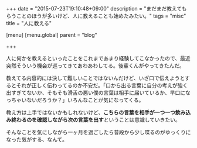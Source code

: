 +++
date = "2015-07-23T19:10:48+09:00"
description = "まだまだ教えてもらうことのほうが多いけど、人に教えることも始めたみたい。"
tags = "misc"
title = "人に教える"

[menu]
  [menu.global]
    parent = "blog"

+++

人に何かを教えるといったことをこれまであまり経験してこなかったので、最近突然そういう機会が巡ってきてあわあわしてる。後輩くんがやってきたんだ。

教えてる内容的には決して難しいことではないんだけど、いざ口で伝えようとするとそれが正しく伝わってるのか不安だ。「口から出る言葉に自分の考えが強く出すぎてないか、そもそも滑舌の悪い僕の言葉は相手に届いているか、早口になっちゃいないだろうか？」いろんなことが気になってくる。

教え方は上手ではないかもしれないけど、**こちらの言葉を相手が一つ一つ飲み込み終わるのを確認しながら次の言葉を出す**ということは意識していきたい。

そんなことを気にしながら一ヶ月を過ごしたら普段から少し喋るのがゆっくりになった気がする、なんて。
